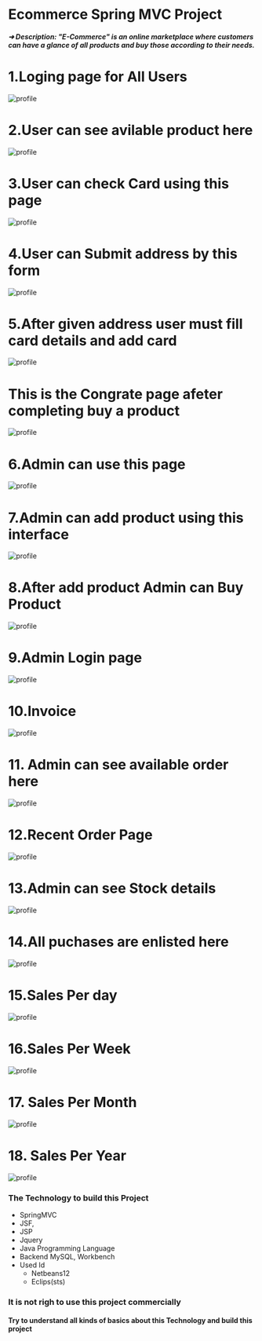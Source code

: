 # Ecommerce Spring MVC Project
##### ➜ Description: "E-Commerce" is an online marketplace where customers can have a glance of all products and buy those according to their needs.
# 1.Loging page for All Users
![profile](https://github.com/Shafique95/SpringMVC-Project/blob/main/homepage.png)
# 2.User can see avilable product here
![profile](https://github.com/Shafique95/SpringMVC-Project/blob/main/product%20list.png)
# 3.User can check Card using this page
![profile](https://github.com/Shafique95/SpringMVC-Project/blob/main/cartCheck.png)
# 4.User can Submit address by this form
![profile](https://github.com/Shafique95/SpringMVC-Project/blob/main/address.png)
# 5.After given address user must fill card details and add card
![profile](https://github.com/Shafique95/SpringMVC-Project/blob/main/addcard%20number.png)
# This is the Congrate page afeter completing buy a product
![profile](https://github.com/Shafique95/SpringMVC-Project/blob/main/Thanks%20Page.png)
# 6.Admin can use this page
![profile](https://github.com/Shafique95/SpringMVC-Project/blob/main/adminPanel.png)
# 7.Admin can add product using this interface
![profile](https://github.com/Shafique95/SpringMVC-Project/blob/main/addproduct.png)
# 8.After add product Admin can Buy Product
![profile](https://github.com/Shafique95/SpringMVC-Project/blob/main/buy%20product.png)
# 9.Admin Login page
![profile](https://github.com/Shafique95/SpringMVC-Project/blob/main/adminLogon.png)
# 10.Invoice
![profile](https://github.com/Shafique95/SpringMVC-Project/blob/main/invoice.png)
# 11. Admin can see available order here
![profile](https://github.com/Shafique95/SpringMVC-Project/blob/main/orderlist.png)
# 12.Recent Order Page
![profile](https://github.com/Shafique95/SpringMVC-Project/blob/main/orderlist.png)
# 13.Admin can see Stock details
![profile](https://github.com/Shafique95/SpringMVC-Project/blob/main/view%20Stock.png)
# 14.All puchases are enlisted here
![profile](https://github.com/Shafique95/SpringMVC-Project/blob/main/view%20purchase.png)
# 15.Sales Per day
![profile](https://github.com/Shafique95/SpringMVC-Project/blob/main/salse%20perday.png)
# 16.Sales Per Week
![profile](https://github.com/Shafique95/SpringMVC-Project/blob/main/sales%20per%20week.png)
# 17. Sales Per Month
![profile](https://github.com/Shafique95/SpringMVC-Project/blob/main/salesper%20month.png)
# 18. Sales Per Year
![profile](https://github.com/Shafique95/SpringMVC-Project/blob/main/sales%20per%20year.png)
### The Technology to build this Project
- SpringMVC
- JSF,
- JSP
- Jquery
- Java Programming Language
- Backend MySQL, Workbench
- Used Id
  - Netbeans12
  - Eclips(sts)
### It is not righ to use this project commercially 
#### Try to understand all kinds of basics about this Technology and build this project

